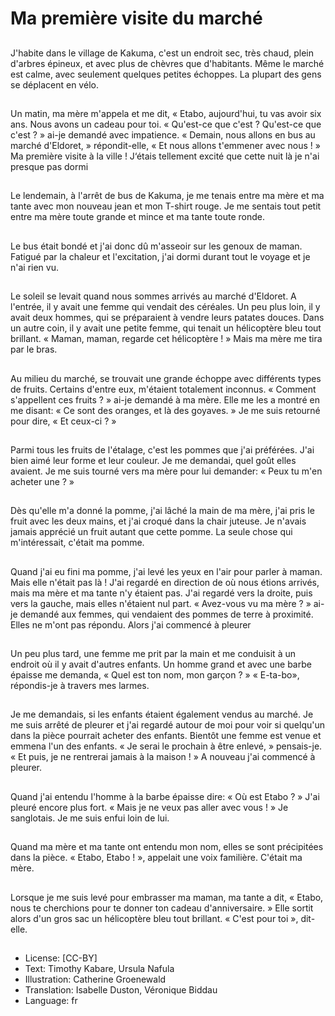 # Ma première visite du marché

##
J'habite dans le village de Kakuma,
c'est un endroit sec, très chaud,
plein d'arbres épineux, et avec plus
de chèvres que d'habitants.
Même le marché est calme, avec
seulement quelques petites
échoppes. La plupart des gens se
déplacent en vélo.

##
Un matin, ma mère m'appela et me dit, « Etabo,
aujourd'hui, tu vas avoir six ans. Nous avons un
cadeau pour toi.
« Qu'est-ce que c'est ? Qu'est-ce que c'est ? » ai-je
demandé avec impatience.
« Demain, nous allons en bus au marché d'Eldoret, »
répondit-elle, « Et nous allons t'emmener avec nous ! »
Ma première visite à la ville ! J‘étais tellement excité
que cette nuit là je n'ai presque pas dormi

##
Le lendemain, à l'arrêt de bus de
Kakuma, je me tenais entre ma
mère et ma tante avec mon
nouveau jean et mon T-shirt rouge.
Je me sentais tout petit entre ma
mère toute grande et mince et ma
tante toute ronde.

##
Le bus était bondé et j'ai donc dû
m'asseoir sur les genoux de
maman.
Fatigué par la chaleur et
l'excitation, j'ai dormi durant tout le
voyage et je n'ai rien vu.

##
Le soleil se levait quand nous sommes arrivés au
marché d'Eldoret.
A l'entrée, il y avait une femme qui vendait des
céréales. Un peu plus loin, il y avait deux hommes,
qui se préparaient à vendre leurs patates douces.
Dans un autre coin, il y avait une petite femme, qui
tenait un hélicoptère bleu tout brillant.
« Maman, maman, regarde cet hélicoptère ! » Mais ma
mère me tira par le bras.

##
Au milieu du marché, se trouvait une grande
échoppe avec différents types de fruits.
Certains d'entre eux, m'étaient totalement inconnus.
« Comment s'appellent ces fruits ? » ai-je demandé à
ma mère.
Elle me les a montré en me disant: « Ce sont des
oranges, et là des goyaves. »
Je me suis retourné pour dire, « Et ceux-ci ? »

##
Parmi tous les fruits de l'étalage,
c'est les pommes que j'ai préférées.
J'ai bien aimé leur forme et leur
couleur. Je me demandai, quel goût
elles avaient.
Je me suis tourné vers ma mère
pour lui demander: « Peux tu m'en
acheter une ? »

##
Dès qu'elle m'a donné la pomme,
j'ai lâché la main de ma mère, j'ai
pris le fruit avec les deux mains, et
j'ai croqué dans la chair juteuse.
Je n'avais jamais apprécié un fruit
autant que cette pomme. La seule
chose qui m'intéressait, c'était ma
pomme.

##
Quand j'ai eu fini ma pomme, j'ai levé les yeux en
l'air pour parler à maman.
Mais elle n'était pas là ! J'ai regardé en direction de
où nous étions arrivés, mais ma mère et ma tante
n'y étaient pas. J'ai regardé vers la droite, puis vers
la gauche, mais elles n'étaient nul part.
« Avez-vous vu ma mère ? » ai-je demandé aux
femmes, qui vendaient des pommes de terre à
proximité. Elles ne m'ont pas répondu. Alors j'ai
commencé à pleurer

##
Un peu plus tard, une femme me
prit par la main et me conduisit à
un endroit où il y avait d'autres
enfants.
Un homme grand et avec une barbe
épaisse me demanda, « Quel est ton
nom, mon garçon ? »
« E-ta-bo», répondis-je à travers mes
larmes.

##
Je me demandais, si les enfants
étaient également vendus au
marché.
Je me suis arrêté de pleurer et j'ai
regardé autour de moi pour voir si
quelqu'un dans la pièce pourrait
acheter des enfants. Bientôt une
femme est venue et emmena l'un
des enfants.
« Je serai le prochain à être enlevé, »
pensais-je. « Et puis, je ne rentrerai
jamais à la maison ! » A nouveau j'ai
commencé à pleurer.

##
Quand j'ai entendu l'homme à la
barbe épaisse dire: « Où est Etabo ? »
J'ai pleuré encore plus fort.
« Mais je ne veux pas aller avec
vous ! » Je sanglotais.
Je me suis enfui loin de lui.

##
Quand ma mère et ma tante ont
entendu mon nom, elles se sont
précipitées dans la pièce.
« Etabo, Etabo ! », appelait une voix
familière. C'était ma mère.

##
Lorsque je me suis levé pour
embrasser ma maman, ma tante a
dit, « Etabo, nous te cherchions pour
te donner ton cadeau
d'anniversaire. »
Elle sortit alors d'un gros sac un
hélicoptère bleu tout brillant.
« C'est pour toi », dit-elle.

##
* License: [CC-BY]
* Text: Timothy Kabare, Ursula Nafula
* Illustration: Catherine Groenewald
* Translation: Isabelle Duston, Véronique Biddau
* Language: fr
